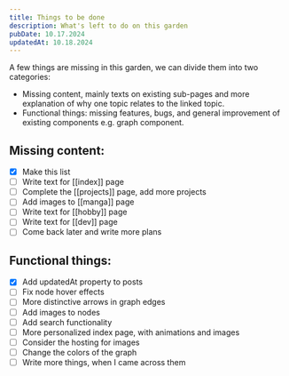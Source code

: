 ```yaml
---
title: Things to be done
description: What's left to do on this garden
pubDate: 10.17.2024
updatedAt: 10.18.2024
---
```

A few things are missing in this garden, we can divide them into two categories:
- Missing content, mainly texts on existing sub-pages and more explanation of why one topic relates to the linked topic.
- Functional things: missing features, bugs, and general improvement of existing components e.g. graph component.

## Missing content:
- [x] Make this list
- [ ] Write text for [[index]] page
- [ ] Complete the [[projects]] page, add more projects
- [ ] Add images to [[manga]] page
- [ ] Write text for [[hobby]] page
- [ ] Write text for [[dev]] page
- [ ] Come back later and write more plans

## Functional things:
- [x] Add updatedAt property to posts
- [ ] Fix node hover effects
- [ ] More distinctive arrows in graph edges
- [ ] Add images to nodes
- [ ] Add search functionality
- [ ] More personalized index page, with animations and images
- [ ] Consider the hosting for images
- [ ] Change the colors of the graph 
- [ ] Write more things, when I came across them